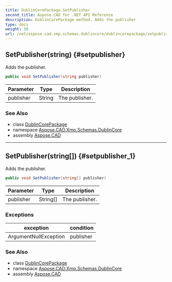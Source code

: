 ```yaml
---
title: DublinCorePackage.SetPublisher
second_title: Aspose.CAD for .NET API Reference
description: DublinCorePackage method. Adds the publisher
type: docs
weight: 50
url: /net/aspose.cad.xmp.schemas.dublincore/dublincorepackage/setpublisher/
---
```

## SetPublisher(string) {#setpublisher}

Adds the publisher.

```csharp
public void SetPublisher(string publisher)
```

| Parameter | Type | Description |
| --- | --- | --- |
| publisher | String | The publisher. |

### See Also

* class [DublinCorePackage](../)
* namespace [Aspose.CAD.Xmp.Schemas.DublinCore](../../dublincorepackage/)
* assembly [Aspose.CAD](../../../)

---

## SetPublisher(string[]) {#setpublisher_1}

Adds the publisher.

```csharp
public void SetPublisher(string[] publisher)
```

| Parameter | Type | Description |
| --- | --- | --- |
| publisher | String[] | The publisher. |

### Exceptions

| exception | condition |
| --- | --- |
| ArgumentNullException | publisher |

### See Also

* class [DublinCorePackage](../)
* namespace [Aspose.CAD.Xmp.Schemas.DublinCore](../../dublincorepackage/)
* assembly [Aspose.CAD](../../../)


